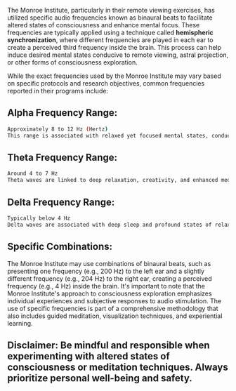 The Monroe Institute, particularly in their remote viewing exercises, has utilized specific audio frequencies known as binaural beats to facilitate altered states of consciousness and enhance mental focus. These frequencies are typically applied using a technique called **hemispheric synchronization**, where different frequencies are played in each ear to create a perceived third frequency inside the brain. This process can help induce desired mental states conducive to remote viewing, astral projection, or other forms of consciousness exploration.

While the exact frequencies used by the Monroe Institute may vary based on specific protocols and research objectives, common frequencies reported in their programs include:

## Alpha Frequency Range:
```bash
Approximately 8 to 12 Hz (Hertz)
This range is associated with relaxed yet focused mental states, conducive to visualization and accessing intuitive insights.
```
## Theta Frequency Range:
```bash
Around 4 to 7 Hz
Theta waves are linked to deep relaxation, creativity, and enhanced meditation experiences. They are often used to facilitate profound states of consciousness during remote viewing exercises.
```
## Delta Frequency Range:
```bash
Typically below 4 Hz
Delta waves are associated with deep sleep and profound states of relaxation. They can be used to support deep introspection and exploration of altered states.
```
## Specific Combinations:

The Monroe Institute may use combinations of binaural beats, such as presenting one frequency (e.g., 200 Hz) to the left ear and a slightly different frequency (e.g., 204 Hz) to the right ear, creating a perceived frequency (e.g., 4 Hz) inside the brain.
It's important to note that the Monroe Institute's approach to consciousness exploration emphasizes individual experiences and subjective responses to audio stimulation. The use of specific frequencies is part of a comprehensive methodology that also includes guided meditation, visualization techniques, and experiential learning.

## Disclaimer: Be mindful and responsible when experimenting with altered states of consciousness or meditation techniques. Always prioritize personal well-being and safety.
